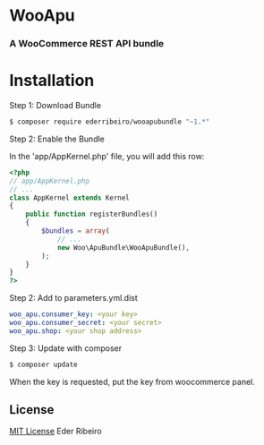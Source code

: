 # WooApu 
### A WooCommerce REST API bundle

Installation
============

Step 1: Download Bundle

```bash
$ composer require ederribeiro/wooapubundle "~1.*"
```

Step 2: Enable the Bundle

In the 'app/AppKernel.php' file, you will add this row:
```php
<?php
// app/AppKernel.php
// ...
class AppKernel extends Kernel
{
    public function registerBundles()
    {
        $bundles = array(
        	// ...
            new Woo\ApuBundle\WooApuBundle(),
        );
    }
}
?>
```
Step 2: Add to parameters.yml.dist
```yml
woo_apu.consumer_key: <your key>
woo_apu.consumer_secret: <your secret>
woo_apu.shop: <your shop address>
```
Step 3: Update with composer

```bash
$ composer update
```
When the key is requested, put the key from woocommerce panel.


## License

[MIT License](http://ederribeiro.mit-license.org/) Eder Ribeiro